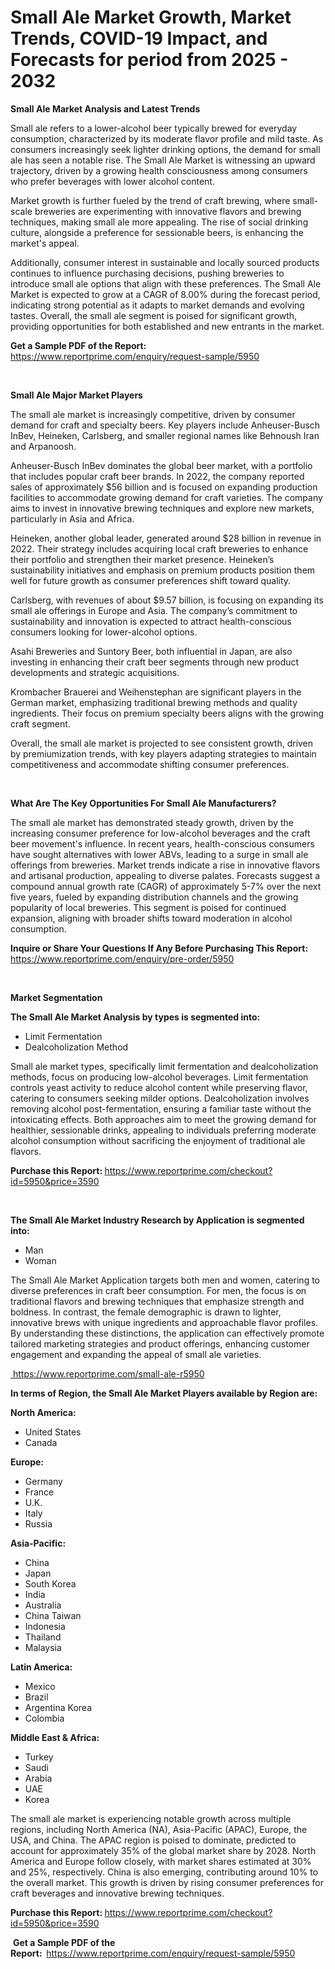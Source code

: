 <p><h1>Small Ale Market Growth, Market Trends, COVID-19 Impact, and Forecasts for period from 2025 - 2032</h1></p><p><strong>Small Ale Market Analysis and Latest Trends</strong></p>
<p><p>Small ale refers to a lower-alcohol beer typically brewed for everyday consumption, characterized by its moderate flavor profile and mild taste. As consumers increasingly seek lighter drinking options, the demand for small ale has seen a notable rise. The Small Ale Market is witnessing an upward trajectory, driven by a growing health consciousness among consumers who prefer beverages with lower alcohol content. </p><p>Market growth is further fueled by the trend of craft brewing, where small-scale breweries are experimenting with innovative flavors and brewing techniques, making small ale more appealing. The rise of social drinking culture, alongside a preference for sessionable beers, is enhancing the market's appeal. </p><p>Additionally, consumer interest in sustainable and locally sourced products continues to influence purchasing decisions, pushing breweries to introduce small ale options that align with these preferences. The Small Ale Market is expected to grow at a CAGR of 8.00% during the forecast period, indicating strong potential as it adapts to market demands and evolving tastes. Overall, the small ale segment is poised for significant growth, providing opportunities for both established and new entrants in the market.</p></p>
<p><strong>Get a Sample PDF of the Report:&nbsp;</strong> <a href="https://www.reportprime.com/enquiry/request-sample/5950?utm_campaign=4540&utm_medium=2&utm_source=Github&utm_content=ia&utm_term=14052025&utm_id=small-ale">https://www.reportprime.com/enquiry/request-sample/5950</a></p>
<p>&nbsp;</p>
<p><strong>Small Ale Major Market Players</strong></p>
<p><p>The small ale market is increasingly competitive, driven by consumer demand for craft and specialty beers. Key players include Anheuser-Busch InBev, Heineken, Carlsberg, and smaller regional names like Behnoush Iran and Arpanoosh. </p><p>Anheuser-Busch InBev dominates the global beer market, with a portfolio that includes popular craft beer brands. In 2022, the company reported sales of approximately $56 billion and is focused on expanding production facilities to accommodate growing demand for craft varieties. The company aims to invest in innovative brewing techniques and explore new markets, particularly in Asia and Africa.</p><p>Heineken, another global leader, generated around $28 billion in revenue in 2022. Their strategy includes acquiring local craft breweries to enhance their portfolio and strengthen their market presence. Heineken’s sustainability initiatives and emphasis on premium products position them well for future growth as consumer preferences shift toward quality.</p><p>Carlsberg, with revenues of about $9.57 billion, is focusing on expanding its small ale offerings in Europe and Asia. The company’s commitment to sustainability and innovation is expected to attract health-conscious consumers looking for lower-alcohol options. </p><p>Asahi Breweries and Suntory Beer, both influential in Japan, are also investing in enhancing their craft beer segments through new product developments and strategic acquisitions. </p><p>Krombacher Brauerei and Weihenstephan are significant players in the German market, emphasizing traditional brewing methods and quality ingredients. Their focus on premium specialty beers aligns with the growing craft segment. </p><p>Overall, the small ale market is projected to see consistent growth, driven by premiumization trends, with key players adapting strategies to maintain competitiveness and accommodate shifting consumer preferences.</p></p>
<p>&nbsp;</p>
<p><strong>What Are The Key Opportunities For Small Ale Manufacturers?</strong></p>
<p><p>The small ale market has demonstrated steady growth, driven by the increasing consumer preference for low-alcohol beverages and the craft beer movement's influence. In recent years, health-conscious consumers have sought alternatives with lower ABVs, leading to a surge in small ale offerings from breweries. Market trends indicate a rise in innovative flavors and artisanal production, appealing to diverse palates. Forecasts suggest a compound annual growth rate (CAGR) of approximately 5-7% over the next five years, fueled by expanding distribution channels and the growing popularity of local breweries. This segment is poised for continued expansion, aligning with broader shifts toward moderation in alcohol consumption.</p></p>
<p><strong>Inquire or Share Your Questions If Any Before Purchasing This Report:</strong> <a href="https://www.reportprime.com/enquiry/pre-order/5950?utm_campaign=4540&utm_medium=2&utm_source=Github&utm_content=ia&utm_term=14052025&utm_id=small-ale">https://www.reportprime.com/enquiry/pre-order/5950</a></p>
<p>&nbsp;</p>
<p><strong>Market Segmentation</strong></p>
<p><strong>The Small Ale Market Analysis by types is segmented into:</strong></p>
<p><ul><li>Limit Fermentation</li><li>Dealcoholization Method</li></ul></p>
<p><p>Small ale market types, specifically limit fermentation and dealcoholization methods, focus on producing low-alcohol beverages. Limit fermentation controls yeast activity to reduce alcohol content while preserving flavor, catering to consumers seeking milder options. Dealcoholization involves removing alcohol post-fermentation, ensuring a familiar taste without the intoxicating effects. Both approaches aim to meet the growing demand for healthier, sessionable drinks, appealing to individuals preferring moderate alcohol consumption without sacrificing the enjoyment of traditional ale flavors.</p></p>
<p><strong>Purchase this Report:&nbsp;</strong><a href="https://www.reportprime.com/checkout?id=5950&price=3590&utm_campaign=4540&utm_medium=2&utm_source=Github&utm_content=ia&utm_term=14052025&utm_id=small-ale">https://www.reportprime.com/checkout?id=5950&price=3590</a></p>
<p>&nbsp;</p>
<p><strong>The Small Ale Market Industry Research by Application is segmented into:</strong></p>
<p><ul><li>Man</li><li>Woman</li></ul></p>
<p><p>The Small Ale Market Application targets both men and women, catering to diverse preferences in craft beer consumption. For men, the focus is on traditional flavors and brewing techniques that emphasize strength and boldness. In contrast, the female demographic is drawn to lighter, innovative brews with unique ingredients and approachable flavor profiles. By understanding these distinctions, the application can effectively promote tailored marketing strategies and product offerings, enhancing customer engagement and expanding the appeal of small ale varieties.</p></p>
<p><a href="https://www.reportprime.com/small-ale-r5950?utm_campaign=4540&utm_medium=2&utm_source=Github&utm_content=ia&utm_term=14052025&utm_id=small-ale">&nbsp;https://www.reportprime.com/small-ale-r5950</a></p>
<p><strong>In terms of Region, the Small Ale Market Players available by Region are:</strong></p>
<p>
    <p> <strong> North America: </strong>
        <ul>
            <li>United States</li>
            <li>Canada</li>
        </ul>
        </p> 
    <p> <strong> Europe: </strong>
        <ul>
            <li>Germany</li>
            <li>France</li>
            <li>U.K.</li>
            <li>Italy</li>
            <li>Russia</li>
        </ul>
        </p> 
    <p> <strong> Asia-Pacific: </strong>
        <ul>
            <li>China</li>
            <li>Japan</li>
            <li>South Korea</li>
            <li>India</li>
            <li>Australia</li>
            <li>China Taiwan</li>
            <li>Indonesia</li>
            <li>Thailand</li>
            <li>Malaysia</li>
        </ul>
        </p> 
    <p> <strong> Latin America: </strong>
        <ul>
            <li>Mexico</li>
            <li>Brazil</li>
            <li>Argentina Korea</li>
            <li>Colombia</li>
        </ul>
        </p> 
    <p> <strong> Middle East & Africa: </strong>
        <ul>
            <li>Turkey</li>
            <li>Saudi</li>
            <li>Arabia</li>
            <li>UAE</li>
            <li>Korea</li>
        </ul>
    </p>
    </p>
<p><p>The small ale market is experiencing notable growth across multiple regions, including North America (NA), Asia-Pacific (APAC), Europe, the USA, and China. The APAC region is poised to dominate, predicted to account for approximately 35% of the global market share by 2028. North America and Europe follow closely, with market shares estimated at 30% and 25%, respectively. China is also emerging, contributing around 10% to the overall market. This growth is driven by rising consumer preferences for craft beverages and innovative brewing techniques.</p></p>
<p><strong>Purchase this Report: </strong><a href="https://www.reportprime.com/checkout?id=5950&price=3590&utm_campaign=4540&utm_medium=2&utm_source=Github&utm_content=ia&utm_term=14052025&utm_id=small-ale">https://www.reportprime.com/checkout?id=5950&price=3590</a></p>
<p>&nbsp;<strong>Get a Sample PDF of the Report:&nbsp;&nbsp;</strong><a href="https://www.reportprime.com/enquiry/request-sample/5950?utm_campaign=4540&utm_medium=2&utm_source=Github&utm_content=ia&utm_term=14052025&utm_id=small-ale">https://www.reportprime.com/enquiry/request-sample/5950</a></p>
<p><strong></strong></p>
<p><p></p><p></p><p></p></p>